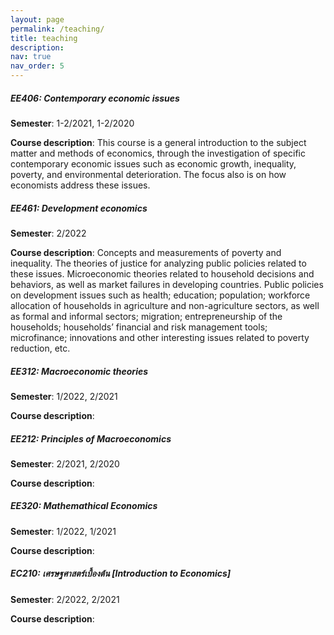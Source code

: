 ```yaml
---
layout: page
permalink: /teaching/
title: teaching
description: 
nav: true
nav_order: 5
---
```


##### EE406: Contemporary economic issues
**Semester**: 1-2/2021, 1-2/2020

**Course description**: This course is a general introduction to the subject matter and methods of economics, through the investigation of specific contemporary economic issues such as economic growth, inequality, poverty, and environmental deterioration. The focus also is on how economists address these issues.

##### EE461: Development economics
**Semester**: 2/2022

**Course description**: Concepts and measurements of poverty and inequality. The theories of justice for analyzing public policies related to these issues. Microeconomic theories related to household decisions and behaviors, as well as market failures in developing countries. Public policies on development issues such as health; education; population; workforce allocation of households in agriculture and non-agriculture sectors, as well as formal and informal sectors; migration; entrepreneurship of the households; households’ financial and risk management tools; microfinance; innovations and other interesting issues related to poverty reduction, etc.

##### EE312: Macroeconomic theories
**Semester**: 1/2022, 2/2021

**Course description**:

##### EE212: Principles of Macroeconomics
**Semester**: 2/2021, 2/2020

**Course description**:

##### EE320: Mathemathical Economics
**Semester**: 1/2022, 1/2021

**Course description**:

##### EC210: เศรษฐศาสตร์เบื้องต้น [Introduction to Economics]
**Semester**: 2/2022, 2/2021

**Course description**:
